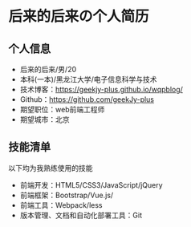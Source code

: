 #  后来的后来の个人简历

## 个人信息

 - 后来的后来/男/20 
 - 本科(一本)/黑龙江大学/电子信息科学与技术
 - 技术博客：https://geekjy-plus.github.io/wqpblog/
 - Github：https://github.com/geekJy-plus
 - 期望职位：web前端工程师
 - 期望城市：北京
## 技能清单
以下均为我熟练使用的技能
- 前端开发：HTML5/CSS3/JavaScript/jQuery
- 前端框架：Bootstrap/Vue.js/
- 前端工具：Webpack/less
- 版本管理、文档和自动化部署工具：Git